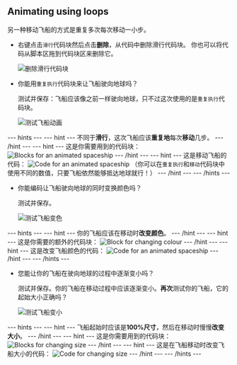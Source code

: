## Animating using loops

另一种移动飞船的方式是重复多次每次移动一小步。

+ 右键点击`滑行`代码块然后点击**删除**，从代码中删除滑行代码块。 你也可以将代码从脚本区拖到代码块区来删除它。
    
    ![删除滑行代码块](images/space-delete-glide.png)

+ 你能用`重复执行`代码块来让飞船驶向地球吗？
    
    测试并保存：飞船应该像之前一样驶向地球，只不过这次使用的是`重复执行`代码块。
    
    ![测试飞船动画](images/space-animate-stage.png)

\--- hints \--- \--- hint \--- 不同于**滑行**，这次飞船应该**重复地**每次**移动**几步。 \--- /hint \--- \--- hint \--- 这是你需要用到的代码块： ![Blocks for an animated spaceship](images/space-repeat-blocks.png) \--- /hint \--- \--- hint \--- 这是移动飞船的代码： ![Code for an animated spaceship](images/space-repeat-code.png) （你可以在`重复执行`和`移动`代码块中使用不同的数值，只要飞船依然能够抵达地球就行！） \--- /hint \--- \--- /hints \---

+ 你能编码让飞船驶向地球的同时变换颜色吗？
    
    测试并保存。
    
    ![测试飞船变色](images/space-colour-test.png)

\--- hints \--- \--- hint \--- 你的飞船应该在移动时**改变颜色**。 \--- /hint \--- \--- hint \--- 这是你需要的额外的代码块： ![Block for changing colour](images/space-colour-blocks.png) \--- /hint \--- \--- hint \--- 这是改变飞船颜色的代码： ![Code for an animated spaceship](images/space-colour-code.png) \--- /hint \--- \--- /hints \---

+ 您能让你的飞船在驶向地球的过程中逐渐变小吗？
    
    测试并保存。你的飞船在移动过程中应该逐渐变小。**再次**测试你的飞船，它的起始大小正确吗？
    
    ![测试飞船变小](images/space-size-test.png)

\--- hints \--- \--- hint \--- 飞船起始时应该是**100%尺寸**，然后在移动时慢慢**改变大小**。 \--- /hint \--- \--- hint \--- 这是你需要用到的代码块： ![Blocks for changing size](images/space-size-blocks.png) \--- /hint \--- \--- hint \--- 这是在飞船移动时改变飞船大小的代码： ![Code for changing size](images/space-size-code.png) \--- /hint \--- \--- /hints \---